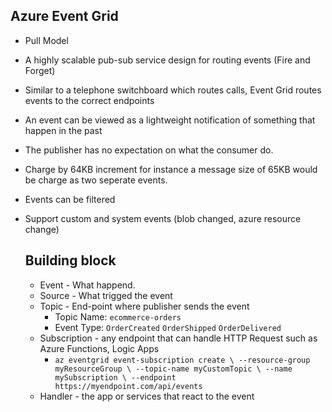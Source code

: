 ## Azure Event Grid

- Pull Model
- A highly scalable pub-sub service design for routing events (Fire and Forget)
- Similar to a telephone switchboard which routes calls, Event Grid routes events to the correct endpoints
- An event can be viewed as a lightweight notification of something that happen in the past
- The publisher has no expectation on what the consumer do.
- Charge by 64KB increment for instance a message size of 65KB would be charge as two seperate events.
- Events can be filtered
- Support custom and system events (blob changed, azure resource change) 

  ## Building block
  - Event - What happend.
  - Source - What trigged the event
  - Topic - End-point where publisher sends the event
     - Topic Name: `ecommerce-orders`
     - Event Type: `OrderCreated` `OrderShipped` `OrderDelivered`
  - Subscription - any endpoint that can handle HTTP Request such as Azure Functions, Logic Apps
       - `az eventgrid event-subscription create \
        --resource-group myResourceGroup \
        --topic-name myCustomTopic \
        --name mySubscription \
        --endpoint https://myendpoint.com/api/events`
   - Handler - the app or services that react to the event
